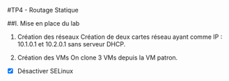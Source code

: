 #TP4 - Routage Statique

##I. Mise en place du lab

1. Création des réseaux
Création de deux cartes réseau ayant comme IP : 10.1.0.1 et 10.2.0.1 sans serveur DHCP.

2. Création des VMs
On clone 3 VMs depuis la VM patron.

- [x] Désactiver SELinux